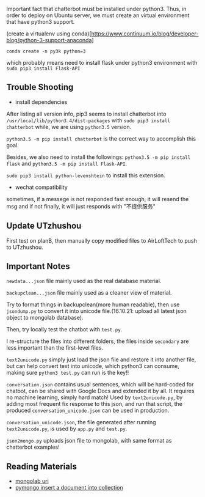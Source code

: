 Important fact that chatterbot must be installed under python3. Thus, in order to deploy on Ubuntu server, we must create an virtual environment that have python3 support.

(create a virtualenv using conda)[https://www.continuum.io/blog/developer-blog/python-3-support-anaconda]

`conda create -n py3k python=3`

which probably means need to install flask under python3 environment with `sudo pip3 install Flask-API`

## Trouble Shooting

- install dependencies

After listing all version info, pip3 seems to install chatterbot into `/usr/local/lib/python3.4/dist-packages` with `sudo pip3 install chatterbot` while, we are using `python3.5` version.

`python3.5 -m pip install chatterbot` is the correct way to accomplish this goal.

Besides, we also need to install the followings: `python3.5 -m pip install flask` and `python3.5 -m pip install Flask-API`.

`sudo pip3 install python-levenshtein` to install this extension.

- wechat compatibility

sometimes, if a messege is not responded fast enough, it will resend the msg and if not finally, it will just responds with "不提供服务"


## Update UTzhushou

First test on planB, then manually copy modified files to AirLoftTech to push to UTzhushou.

## Important Notes

`newdata...json` file mainly used as the real database material.

`backupclean...json` file mainly used as a cleaner view of material.

Try to format things in backupclean(more human readable), then use `jsondump.py` to convert it into unicode file.(16.10.21: upload all latest json object to mongolab database).

Then, try locally test the chatbot with `test.py`.

I re-structure the files into different folders, the files inside `secondary` are less important than the first-level files.

`text2unicode.py` simply just load the json file and restore it into another file, but can help convert text into unicode, which python3 can consume, making sure `python3 test.py` can run is the key!!

`conversation.json` contains usual sentences, which will be hard-coded for chatbot, can be shared with Google Docs and extended it by all. It requires no machine learning, simply hard match! Used by `text2unicode.py`, by adding most frequent fix response to this json, and run that script, the produced `conversation_unicode.json` can be used in production.

`conversation_unicode.json`, the file generated after running `text2unicode.py`, is used by `app.py` and `test.py`.

`json2mongo.py` uploads json file to mongolab, with same format as chatterbot examples!



## Reading Materials

- [mongolab uri](http://stackoverflow.com/questions/32679227/remote-mongo-connection-via-pymongo)
- [pymongo insert a document into collection](https://docs.mongodb.com/getting-started/python/insert/)